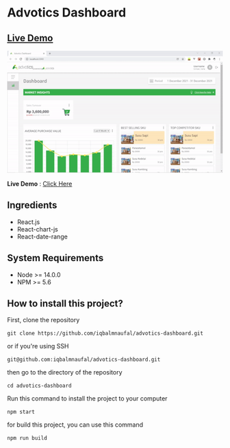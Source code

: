 # Advotics Dashboard

## [Live Demo](http://advotics-dashboard.vercel.app/)

![](https://github.com/iqbalmnaufal/advotics-dashboard/blob/main/src/assets/demo.gif)

**Live Demo** : [Click Here](http://advotics-dashboard.vercel.app/)

## Ingredients

- React.js
- React-chart-js
- React-date-range

## System Requirements
- Node >= 14.0.0
- NPM >= 5.6

## How to install this project?

First, clone the repository
```
git clone https://github.com/iqbalmnaufal/advotics-dashboard.git
```
or if you're using SSH
```
git@github.com:iqbalmnaufal/advotics-dashboard.git
```
then go to the directory of the repository
```
cd advotics-dashboard
```
Run this command to install the project to your computer
```
npm start
```
for build this project, you can use this command
```
npm run build
```
